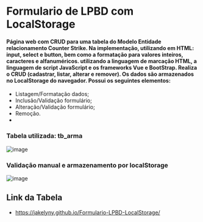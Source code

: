 # Formulario de LPBD com LocalStorage

#### Página web com CRUD para uma tabela do Modelo Entidade relacionamento Counter Strike. Na implementação, utilizando em HTML: input, select e button, bem como a formatação para valores inteiros, caracteres e alfanuméricos. utilizando a linguagem de marcação HTML, a linguagem de script JavaScript e os frameworks Vue e BootStrap. Realiza o CRUD (cadastrar, listar, alterar e remover). Os dados são armazenados no LocalStorage do navegador. Possui os seguintes elementos:

* Listagem/Formatação dados;
* Inclusão/Validação formulário;
* Alteração/Validação formulário;
* Remoção.
* 
### Tabela utilizada: tb_arma

![image](https://user-images.githubusercontent.com/85123013/137013262-232798f6-1626-47bc-bfd7-62ab67d767f4.png)

### Validação manual e armazenamento por localStorage

![image](https://user-images.githubusercontent.com/85123013/137015575-68fad04a-6efd-4c6d-b012-2307f1ed3c1f.png)

## Link da Tabela

* https://jakelyny.github.io/Formulario-LPBD-LocalStorage/
